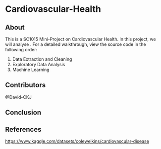 # Cardiovascular-Health
## About
This is a SC1015 Mini-Project on Cardiovascular Health. In this project, we will analyse . For a detailed walkthrough, view the source code in the following order:

1. Data Extraction and Cleaning
2. Exploratory Data Analysis
3. Machine Learning

## Contributors

@David-CKJ

## Conclusion

## References
https://www.kaggle.com/datasets/colewelkins/cardiovascular-disease
